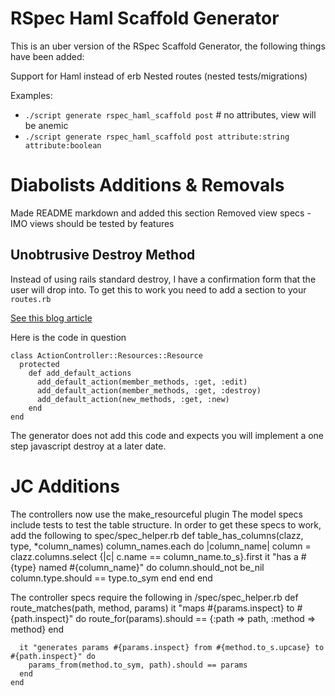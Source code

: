 RSpec Haml Scaffold Generator
=============================

This is an uber version of the RSpec Scaffold Generator, the following things have been added:

Support for Haml instead of erb
Nested routes (nested tests/migrations)

Examples:

- `./script generate rspec_haml_scaffold post` # no attributes, view will be anemic
- `./script generate rspec_haml_scaffold post attribute:string attribute:boolean` 

Diabolists Additions & Removals
===============================

Made README markdown and added this section
Removed view specs - IMO views should be tested by features

Unobtrusive Destroy Method
--------------------------

Instead of using rails standard destroy, I have a confirmation form that the user will drop into. To get this to work you need to add a section to your `routes.rb`

[See this blog article](http://www.david-mcnally.co.uk/2008/11/04/the-missing-named-route/)

Here is the code in question

    class ActionController::Resources::Resource
      protected
        def add_default_actions
          add_default_action(member_methods, :get, :edit)
          add_default_action(member_methods, :get, :destroy)
          add_default_action(new_methods, :get, :new)
        end
    end

The generator does not add this code and expects you will implement a one step javascript destroy at a later date.

JC Additions
===============================
The controllers now use the make_resourceful plugin
The model specs include tests to test the table structure.  In order to get these specs to work, add the following to spec/spec_helper.rb
    def table_has_columns(clazz, type, *column_names)
      column_names.each do |column_name|
        column = clazz.columns.select {|c| c.name == column_name.to_s}.first
        it "has a #{type} named #{column_name}" do
          column.should_not be_nil
          column.type.should == type.to_sym
        end
      end
    end
    
The controller specs require the following in /spec/spec_helper.rb
    def route_matches(path, method, params)
      it "maps #{params.inspect} to #{path.inspect}" do
        route_for(params).should == {:path => path, :method => method}
      end
    
      it "generates params #{params.inspect} from #{method.to_s.upcase} to #{path.inspect}" do
        params_from(method.to_sym, path).should == params
      end
    end